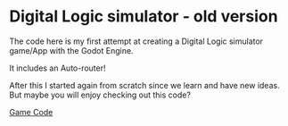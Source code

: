 # Digital Logic simulator - old version

The code here is my first attempt at creating a Digital Logic simulator game/App with the Godot Engine.

It includes an Auto-router!

After this I started again from scratch since we learn and have new ideas. But maybe you will enjoy checking out this code?

[Game Code](digital-logic/tree/master/game)
